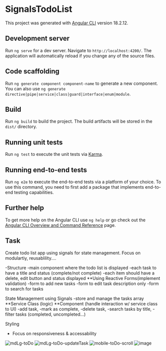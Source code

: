 # SignalsTodoList

This project was generated with [Angular CLI](https://github.com/angular/angular-cli) version 18.2.12.

## Development server

Run `ng serve` for a dev server. Navigate to `http://localhost:4200/`. The application will automatically reload if you change any of the source files.

## Code scaffolding

Run `ng generate component component-name` to generate a new component. You can also use `ng generate directive|pipe|service|class|guard|interface|enum|module`.

## Build

Run `ng build` to build the project. The build artifacts will be stored in the `dist/` directory.

## Running unit tests

Run `ng test` to execute the unit tests via [Karma](https://karma-runner.github.io).

## Running end-to-end tests

Run `ng e2e` to execute the end-to-end tests via a platform of your choice. To use this command, you need to first add a package that implements end-to-end testing capabilities.

## Further help

To get more help on the Angular CLI use `ng help` or go check out the [Angular CLI Overview and Command Reference](https://angular.dev/tools/cli) page.

## Task
Create todo list app using signals for state management. 
Focus on modulartiy, reusablility....

-Structure
    -main component where the todo list is displayed
        -each task to have a title and status (complete/not complete)
        -each item should have a delete, edit button and status displayed
    **Using Reactive Forms(implement validation)
        -form to add new tasks
        -form to edit task description only
        -form to search for tasks

State Management using Signals
    -store and manage the tasks array
    **Service Class (logic) **Component (handle interaction w/ service class to UI)
    -add task,
    -mark as complete, 
    -delete task, 
    -search tasks by title,
    -filter tasks (completed, uncompleted...)

Styling
- Focus on responsiveness & accessability

![mdLg-toDo](https://github.com/user-attachments/assets/9a51efe2-4917-4533-a3f5-fdb729ea2901)
![mdLg-toDo-updateTask](https://github.com/user-attachments/assets/dec887e9-43e1-41a6-983e-5007d6007ed9)
![mobile-toDo-scroll](https://github.com/user-attachments/assets/682c3565-41db-461b-a54b-693d427fdc53)
![image](https://github.com/user-attachments/assets/80462e8f-298d-4be7-bb76-ab5a22a13eb3)


